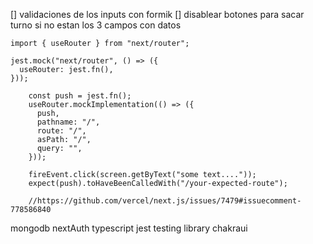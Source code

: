[] validaciones de los inputs con formik
[] disablear botones para sacar turno si no estan los 3 campos con datos

```
import { useRouter } from "next/router";

jest.mock("next/router", () => ({
  useRouter: jest.fn(),
}));

    const push = jest.fn();
    useRouter.mockImplementation(() => ({
      push,
      pathname: "/",
      route: "/",
      asPath: "/",
      query: "",
    }));

    fireEvent.click(screen.getByText("some text...."));
    expect(push).toHaveBeenCalledWith("/your-expected-route");

    //https://github.com/vercel/next.js/issues/7479#issuecomment-778586840
```

mongodb
nextAuth
typescript
jest
testing library
chakraui
